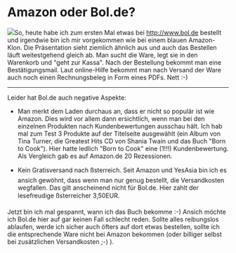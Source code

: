 # Amazon oder Bol.de?

<img src="http://www.zerokspot.com/uploads/avsb.jpg" class="left"/>So, heute habe ich zum ersten Mal etwas bei <http://www.bol.de> bestellt und irgendwie bin ich mir vorgekommen wie bei einem blauen Amazon-Klon. Die Präsentation sieht ziemlich ähnlich aus und auch das Bestellen läuft weitestgehend gleich ab. Man sucht die Ware, legt sie in den Warenkorb und "geht zur Kassa".  Nach der Bestellung bekommt man eine Bestätigungsmail. Laut online-Hilfe bekommt man nach Versand der Ware auch noch einen Rechnungsbeleg in Form eines PDFs. Nett :-)


-------------------------------


Leider hat Bol.de auch negative Aspekte: 

* Man merkt dem Laden durchaus an, dass er nicht so populär ist wie Amazon. Dies wird vor allem dann ersichtlich, wenn man bei den einzelnen Produkten nach Kundenbewertungen ausschau hält. Ich hab mal zum Test 3 Produkte auf der Titelseite ausgewählt (ein Album von Tina Turner, die Greatest Hits CD von Shania Twain und das Buch "Born to Cook"). Hier hatte ledlich "Born to Cook" eine (1!!!)  Kundenbewertung. Als Vergleich gab es auf Amazon.de 20 Rezessionen.

* Kein Gratisversand nach ßsterreich. Seit Amazon und YesAsia bin ich es ansich gewöhnt, dass wenn man nur genug bestellt, die Versandkosten wegfallen. Das gilt anscheinend nicht für Bol.de. Hier zahlt der lesefreudige ßsterreicher 3,50EUR. 



Jetzt bin ich mal gespannt, wann ich das Buch bekomme :-) Ansich möchte ich Bol.de hier auf gar keinen Fall schlecht reden. Sollte alles reibungslos ablaufen, werde ich sicher auch öfters auf dort etwas bestellen, sollte ich die entsprechende Ware nicht bei Amazon bekommen (oder billiger selbst bei zusätzlichen Versandkosten ;-) ).